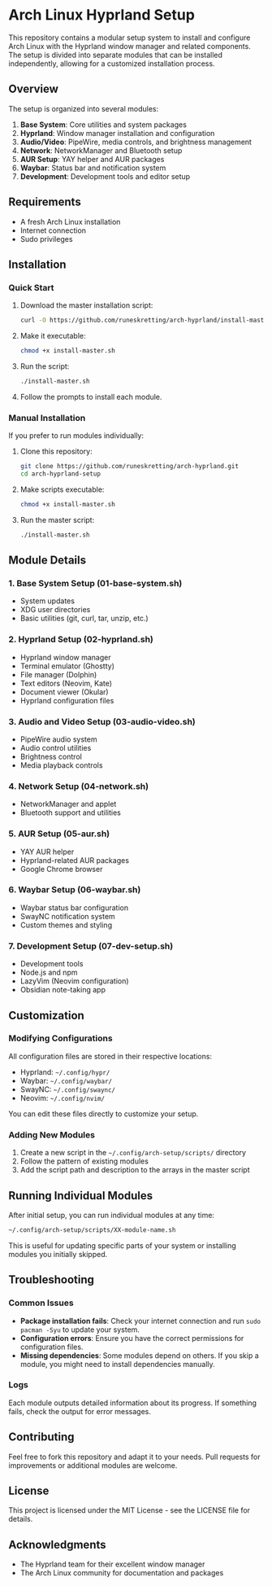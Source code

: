 # Arch Linux Hyprland Setup

This repository contains a modular setup system to install and configure Arch Linux with the Hyprland window manager and related components. The setup is divided into separate modules that can be installed independently, allowing for a customized installation process.

## Overview

The setup is organized into several modules:

1. **Base System**: Core utilities and system packages
2. **Hyprland**: Window manager installation and configuration
3. **Audio/Video**: PipeWire, media controls, and brightness management
4. **Network**: NetworkManager and Bluetooth setup
5. **AUR Setup**: YAY helper and AUR packages
6. **Waybar**: Status bar and notification system
7. **Development**: Development tools and editor setup

## Requirements

- A fresh Arch Linux installation
- Internet connection
- Sudo privileges

## Installation

### Quick Start

1. Download the master installation script:
   ```bash
   curl -O https://github.com/runeskretting/arch-hyprland/install-master.sh
   ```

2. Make it executable:
   ```bash
   chmod +x install-master.sh
   ```

3. Run the script:
   ```bash
   ./install-master.sh
   ```

4. Follow the prompts to install each module.

### Manual Installation

If you prefer to run modules individually:

1. Clone this repository:
   ```bash
   git clone https://github.com/runeskretting/arch-hyprland.git
   cd arch-hyprland-setup
   ```

2. Make scripts executable:
   ```bash
   chmod +x install-master.sh
   ```

3. Run the master script:
   ```bash
   ./install-master.sh
   ```

## Module Details

### 1. Base System Setup (01-base-system.sh)
- System updates
- XDG user directories
- Basic utilities (git, curl, tar, unzip, etc.)

### 2. Hyprland Setup (02-hyprland.sh)
- Hyprland window manager
- Terminal emulator (Ghostty)
- File manager (Dolphin)
- Text editors (Neovim, Kate)
- Document viewer (Okular)
- Hyprland configuration files

### 3. Audio and Video Setup (03-audio-video.sh)
- PipeWire audio system
- Audio control utilities
- Brightness control
- Media playback controls

### 4. Network Setup (04-network.sh)
- NetworkManager and applet
- Bluetooth support and utilities

### 5. AUR Setup (05-aur.sh)
- YAY AUR helper
- Hyprland-related AUR packages
- Google Chrome browser

### 6. Waybar Setup (06-waybar.sh)
- Waybar status bar configuration
- SwayNC notification system
- Custom themes and styling

### 7. Development Setup (07-dev-setup.sh)
- Development tools
- Node.js and npm
- LazyVim (Neovim configuration)
- Obsidian note-taking app

## Customization

### Modifying Configurations

All configuration files are stored in their respective locations:

- Hyprland: `~/.config/hypr/`
- Waybar: `~/.config/waybar/`
- SwayNC: `~/.config/swaync/`
- Neovim: `~/.config/nvim/`

You can edit these files directly to customize your setup.

### Adding New Modules

1. Create a new script in the `~/.config/arch-setup/scripts/` directory
2. Follow the pattern of existing modules
3. Add the script path and description to the arrays in the master script

## Running Individual Modules

After initial setup, you can run individual modules at any time:

```bash
~/.config/arch-setup/scripts/XX-module-name.sh
```

This is useful for updating specific parts of your system or installing modules you initially skipped.

## Troubleshooting

### Common Issues

- **Package installation fails**: Check your internet connection and run `sudo pacman -Syu` to update your system.
- **Configuration errors**: Ensure you have the correct permissions for configuration files.
- **Missing dependencies**: Some modules depend on others. If you skip a module, you might need to install dependencies manually.

### Logs

Each module outputs detailed information about its progress. If something fails, check the output for error messages.

## Contributing

Feel free to fork this repository and adapt it to your needs. Pull requests for improvements or additional modules are welcome.

## License

This project is licensed under the MIT License - see the LICENSE file for details.

## Acknowledgments

- The Hyprland team for their excellent window manager
- The Arch Linux community for documentation and packages
